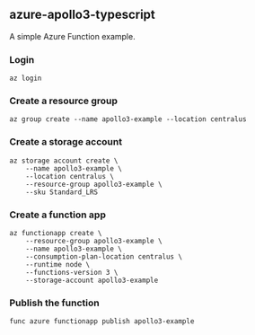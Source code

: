 ## azure-apollo3-typescript

A simple Azure Function example.

### Login
```
az login
```

### Create a resource group
```
az group create --name apollo3-example --location centralus
```

### Create a storage account
```
az storage account create \
    --name apollo3-example \
    --location centralus \
    --resource-group apollo3-example \
    --sku Standard_LRS
```

### Create a function app
```
az functionapp create \
    --resource-group apollo3-example \
    --name apollo3-example \
    --consumption-plan-location centralus \
    --runtime node \
    --functions-version 3 \
    --storage-account apollo3-example
```

### Publish the function
```
func azure functionapp publish apollo3-example
```